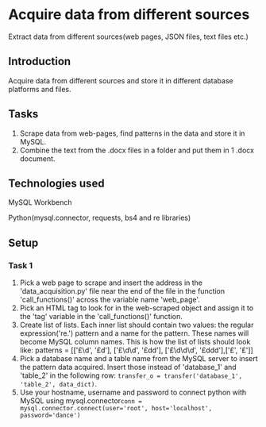 # Acquire data from different sources
Extract data from different sources(web pages, JSON files, text files etc.)

## Introduction
Acquire data from different sources and store it in different database platforms and files.

## Tasks
1. Scrape data from web-pages, find patterns in the data and store it in MySQL.
2. Combine the text from the .docx files in a folder and put them in 1 .docx document.

## Technologies used
MySQL Workbench

Python(mysql.connector, requests, bs4 and re libraries)

## Setup
### Task 1
1. Pick a web page to scrape and insert the address in the 'data_acquisition.py' file near the end of the file in the function 'call_functions()' across the variable name 'web_page'.
2. Pick an HTML tag to look for in the web-scraped object and assign it to the 'tag' variable in the 'call_functions()' function.
3. Create list of lists. Each inner list should contain two values: the regular expression('re.') pattern and a name for the pattern. These names will become MySQL column names. This is how the list of lists should look like: patterns = [['£\d', '£d'], ['£\d\d', '£dd'], ['£\d\d\d', '£ddd'],['£', '£']]
4. Pick a database name and a table name from the MySQL server to insert the pattern data acquired. Insert those instead of 'database_1' and 'table_2' in the following row: `transfer_o = transfer('database_1', 'table_2', data_dict)`.
5. Use your hostname, username and password to connect python with MySQL using mysql.connector`conn = mysql.connector.connect(user='root', host='localhost', password='dance')`
